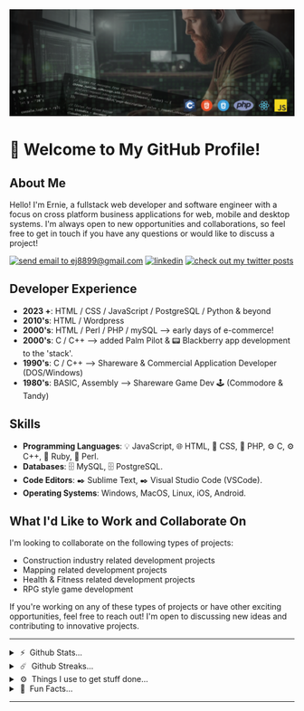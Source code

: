 <img src="gitbanner.png" alt="send email to ej8899@gmail.com" />

# 👋 Welcome to My GitHub Profile!

## About Me

Hello!  I'm Ernie, a fullstack web developer and software engineer with a focus on cross platform business applications for web, mobile and desktop systems.  I'm always open to new opportunities and collaborations, so feel free to get in touch if you have any questions or would like to discuss a project!

<a href="mailto:ej8899@gmail.com" target="_blank"><img src="https://img.shields.io/badge/Gmail-D14836?style=for-the-badge&logo=gmail&logoColor=white" alt="send email to ej8899@gmail.com" /></a>&nbsp;<a href="https://www.linkedin.com/in/ernie-johnson/" target="_blank"><img src="https://img.shields.io/badge/LinkedIn-0077B5?style=for-the-badge&logo=linkedin&logoColor=white" alt="linkedin" /></a>&nbsp;<a href="https://twitter.com/ejdevscom" target="_blank"><img src="https://img.shields.io/badge/Twitter-1DA1F2?style=for-the-badge&logo=twitter&logoColor=white" alt="check out my twitter posts"/></a>
## Developer Experience

- **2023 +**: HTML / CSS / JavaScript / PostgreSQL / Python & beyond
- **2010's**: HTML / Wordpress
- **2000's**: HTML / Perl / PHP / mySQL --> early days of e-commerce!
- **2000's**: C / C++ --> added Palm Pilot & 📟 Blackberry app development to the 'stack'.
- **1990's**: C / C++ --> Shareware & Commercial Application Developer (DOS/Windows)
- **1980's**: BASIC, Assembly --> Shareware Game Dev 🕹️ (Commodore & Tandy)

<!--
## Projects

Here are some of the projects I have worked on:

1. **Project 1**: [Project Name](link-to-project) - Brief description of the project.
2. **Project 2**: [Project Name](link-to-project) - Brief description of the project.
3. **Project 3**: [Project Name](link-to-project) - Brief description of the project.

Feel free to explore these projects to get a sense of my coding style and the type of work I enjoy.
-->

## Skills

- **Programming Languages**: 💡 JavaScript, 🌐 HTML, 🎨 CSS, 💾 PHP, ⚙️ C, ⚙️ C++, 💎 Ruby, 🐪 Perl.
- **Databases**: 🗄️ MySQL, 🗄️ PostgreSQL.
- **Code Editors**: ✒️ Sublime Text, ✒️ Visual Studio Code (VSCode).
- **Operating Systems**: Windows, MacOS, Linux, iOS, Android.

## What I'd Like to Work and Collaborate On

I'm looking to collaborate on the following types of projects:

- Construction industry related development projects
- Mapping related development projects
- Health & Fitness related development projects
- RPG style game development

If you're working on any of these types of projects or have other exciting opportunities, feel free to reach out! I'm open to discussing new ideas and contributing to innovative projects.



<!--
## Contributions

I'm a strong believer in the open-source community and actively contribute to various projects. You can find my contributions on GitHub, and I welcome pull requests and collaboration on exciting projects.

## Blog

I occasionally share my thoughts, ideas, and coding tips on my personal blog. Check it out [here](link-to-your-blog) for some interesting articles!

## Certifications

- [Certification 1](link-to-certification) - Description of the certification.
- [Certification 2](link-to-certification) - Description of the certification.
-->

<!---
<br />

<div align="center">



--->


            
 <!---        
<div>        
    <h3>My Workspace:</h3>
       <img alt="PopOS" src="https://img.shields.io/badge/Pop!_OS-48B9C7?style=for-the-badge&logo=Pop!_OS&logoColor=white" /> 
       <img alt="Ubuntu" src="https://img.shields.io/badge/Ubuntu-E95420?style=for-the-badge&logo=ubuntu&logoColor=white" /> 
       <img alt="Windows" src="https://img.shields.io/badge/Windows-0078D6?style=for-the-badge&logo=windows&logoColor=white" /> 
       <img alt="macOS" src="https://img.shields.io/badge/mac%20os-000000?style=for-the-badge&logo=apple&logoColor=white" />
       <img alt="VSCode" src="https://img.shields.io/badge/VSCode-0078D4?style=for-the-badge&logo=visual%20studio%20code&logoColor=white" />
  </div>
 ---> 
<!---
### Full Tech Stack:  ###
![#](https://img.shields.io/badge/C-00599C?style=for-the-badge&logo=c&logoColor=white) ![](https://img.shields.io/badge/C%2B%2B-00599C?style=for-the-badge&logo=c%2B%2B&logoColor=white) ![](https://img.shields.io/badge/HTML5-E34F26?style=for-the-badge&logo=html5&logoColor=white) ![](https://img.shields.io/badge/JavaScript-323330?style=for-the-badge&logo=javascript&logoColor=F7DF1E) ![](https://img.shields.io/badge/PHP-777BB4?style=for-the-badge&logo=php&logoColor=white) ![](https://img.shields.io/badge/Perl-39457E?style=for-the-badge&logo=perl&logoColor=white) ![](https://img.shields.io/badge/CSS3-1572B6?style=for-the-badge&logo=css3&logoColor=white) ![](https://img.shields.io/badge/Markdown-000000?style=for-the-badge&logo=markdown&logoColor=white)

### Tech Libraries:  ###
![](https://img.shields.io/badge/Bootstrap-563D7C?style=for-the-badge&logo=bootstrap&logoColor=white) ![](https://img.shields.io/badge/chai-A30701?style=for-the-badge&logo=chai&logoColor=white) ![](https://img.shields.io/badge/Express.js-000000?style=for-the-badge&logo=express&logoColor=white) ![](https://img.shields.io/badge/Font_Awesome-339AF0?style=for-the-badge&logo=fontawesome&logoColor=white) ![](https://img.shields.io/badge/Mocha-8D6748?style=for-the-badge&logo=Mocha&logoColor=white) ![](https://img.shields.io/badge/Node.js-339933?style=for-the-badge&logo=nodedotjs&logoColor=white)  ![](https://img.shields.io/badge/npm-CB3837?style=for-the-badge&logo=npm&logoColor=white) ![](https://img.shields.io/badge/MySQL-005C84?style=for-the-badge&logo=mysql&logoColor=white)
--->

<!--- https://github.com/alexandresanlim/Badges4-README.md-Profile#-languages- --->

<!--
### Social (coming soon): ### 
![](https://img.shields.io/badge/Gmail-D14836?style=for-the-badge&logo=gmail&logoColor=white) ![](https://img.shields.io/badge/Codewars-B1361E?style=for-the-badge&logo=Codewars&logoColor=white) ![](https://img.shields.io/badge/GitHub-100000?style=for-the-badge&logo=github&logoColor=white) ![](https://img.shields.io/badge/Facebook-1877F2?style=for-the-badge&logo=facebook&logoColor=white) ![](https://img.shields.io/badge/Instagram-E4405F?style=for-the-badge&logo=instagram&logoColor=white) ![](https://img.shields.io/badge/LinkedIn-0077B5?style=for-the-badge&logo=linkedin&logoColor=white) ![](https://img.shields.io/badge/Twitter-1DA1F2?style=for-the-badge&logo=twitter&logoColor=white)

---
-->


---

<!---
![](https://github-readme-stats.vercel.app/api?username=ej8899&theme=synthwave&hide_border=false&include_all_commits=false&count_private=true)<br/>

![](https://github-readme-stats.vercel.app/api/top-langs/?username=ej8899&theme=synthwave&hide_border=false&include_all_commits=false&count_private=true&layout=compact)
--->
</div>

<details>	
  <summary>&nbsp;⚡&nbsp;&nbsp;Github Stats...</summary>
  <p align=center>
  <img height="180em" src="https://github-readme-stats.vercel.app/api?username=ej8899&theme=radical&hide_border=false&include_all_commits=true&count_private=true&layout=compact" />
  <img height="180em" src="https://github-readme-stats.vercel.app/api/top-langs/?username=ej8899&theme=radical&hide_border=false&include_all_commits=false&count_private=true&layout=compact"/>
  </p>
</details>
<details>	
  <summary>&nbsp;☄️&nbsp;&nbsp;Github Streaks...</summary>
  <p align=center>
  <img height="180em" src="https://github-readme-streak-stats.herokuapp.com/?user=ej8899&theme=synthwave&hide_border=false" />
  </p>
</details>
<details>	
  <summary>&nbsp;⚙️&nbsp;&nbsp;Things I use to get stuff done...</summary>
  	<ul>
  	    <li><b>OS:</b> Ubuntu, Windows 11, MacOS</li>
	      <li><b>Laptop: </b> 16" Macbook Pro, Lenovo Thinkpad X1 Carbon, Lenovo Yoga 7i</li>
		<li><b>Servers: </b> Synology NAS (~112TB), Custom Servers (x2) ~200TBea, one with near-bare-metal Linux VM desktop</li>
  	    <li><b>Browser: </b> Chrome, Firefox, Opera, Safari</li>
	      <li><b>Terminal: </b> Tabby with ZSH: Oh My Zsh</li>
	      <li><b>Code Editors:</b> VSCode, Sublime.</li>
	      <li><b>To Stay Updated:</b> Stackoverflow, Dev.to, Medium, Linkedin and Twitter.</li>
	</ul>	
</details>
<details>	
  <summary>&nbsp;🐺&nbsp;&nbsp;Fun Facts...</summary>
  Did you know?</br>
	Although I enjoy exploring new technologies and finding creative ways to solve problems through application development, I also love 
	<ul><li>hiking ⛰,</li> 
	<li>photography📸,</li> 
	<li>scuba diving🤿,</li>
	<li>fitness💪,</li>
	<li>and being a "dog🐺 dad"!</li>
	</ul>
</details>
<hr>
</div>
<!--- ![Visitor Count](https://profile-counter.glitch.me/ej8899/count.svg) --->
<div align="right"><img src="https://komarev.com/ghpvc/?username=my-github-username&style=flat-square&color=blue" alt=""/></div>


<!---
![](https://github-readme-streak-stats.herokuapp.com/?user=ej8899&theme=synthwave&hide_border=false)<br/>

ej8899/ej8899 is a ✨ special ✨ repository because its `README.md` (this file) appears on your GitHub profile.
You can click the Preview link to take a look at your changes.
--->
